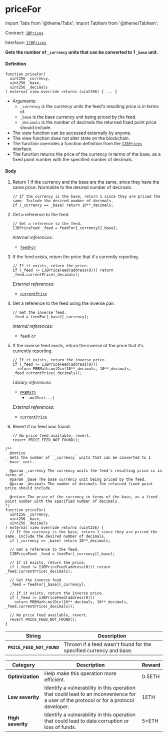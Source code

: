 # priceFor

import Tabs from '@theme/Tabs';
import TabItem from '@theme/TabItem';

Contract: [`JBPrices`](/protocol/api/contracts/jbprices/README.md)​‌

Interface: [`IJBPrices`](/protocol/api/interfaces/ijbprices.md)

<Tabs>
<TabItem value="Step by step" label="Step by step">

**Gets the number of `_currency` units that can be converted to 1 `_base` unit.**

#### Definition

```
function priceFor(
  uint256 _currency,
  uint256 _base,
  uint256 _decimals
) external view override returns (uint256) { ... }
```

* Arguments:
  * `_currency` is the currency units the feed's resulting price is in terms of.
  * `_base` is the base currency unit being priced by the feed.
  * `_decimals` is the number of decimals the returned fixed point price should include.
* The view function can be accessed externally by anyone.
* The view function does not alter state on the blockchain.
* The function overrides a function definition from the [`IJBPrices`](/protocol/api/interfaces/ijbprices.md) interface.
* The function returns the price of the currency in terms of the base, as a fixed point number with the specified number of decimals.

#### Body

1.  Return 1 if the currency and the base are the same, since they have the same price. Normalize to the desired number of decimals.

    ```
    // If the currency is the base, return 1 since they are priced the same. Include the desired number of decimals.
    if (_currency == _base) return 10**_decimals;
    ```
2.  Get a reference to the feed.

    ```
    // Get a reference to the feed.
    IJBPriceFeed _feed = feedFor[_currency][_base];
    ```

    _Internal references:_

    * [`feedFor`](/protocol/api/contracts/jbprices/properties/feedfor.md)
3.  If the feed exists, return the price that it's currently reporting.

    ```solidity
    // If it exists, return the price.
    if (_feed != IJBPriceFeed(address(0))) return _feed.currentPrice(_decimals);
    ```

    _External references:_

    * [`currentPrice`](/protocol/api/interfaces/ijbpricefeed.md)
4.  Get a reference to the feed using the inverse pair.

    ```
    // Get the inverse feed.
    _feed = feedFor[_base][_currency];
    ```

    _Internal references:_

    * [`feedFor`](/protocol/api/contracts/jbprices/properties/feedfor.md)
5.  If the inverse feed exists, return the inverse of the price that it's currently reporting.

    ```solidity
    // If it exists, return the inverse price.
    if (_feed != IJBPriceFeed(address(0)))
      return PRBMath.mulDiv(10**_decimals, 10**_decimals, _feed.currentPrice(_decimals));
    ```

    _Library references:_

    * [`PRBMath`](https://github.com/hifi-finance/prb-math/blob/main/contracts/PRBMath.sol)
      * `.mulDiv(...)`

    _External references:_

    * [`currentPrice`](/protocol/api/interfaces/ijbpricefeed.md)
6.  Revert if no feed was found.

    ```
    // No price feed available, revert.
    revert PRICE_FEED_NOT_FOUND();
    ```

</TabItem>

<TabItem value="Code" label="Code">

```
/** 
  @notice 
  Gets the number of `_currency` units that can be converted to 1 `_base` unit.
  
  @param _currency The currency units the feed's resulting price is in terms of.
  @param _base The base currency unit being priced by the feed.
  @param _decimals The number of decimals the returned fixed point price should include.
  
  @return The price of the currency in terms of the base, as a fixed point number with the specified number of decimals.
*/
function priceFor(
  uint256 _currency,
  uint256 _base,
  uint256 _decimals
) external view override returns (uint256) {
  // If the currency is the base, return 1 since they are priced the same. Include the desired number of decimals.
  if (_currency == _base) return 10**_decimals;

  // Get a reference to the feed.
  IJBPriceFeed _feed = feedFor[_currency][_base];

  // If it exists, return the price.
  if (_feed != IJBPriceFeed(address(0))) return _feed.currentPrice(_decimals);

  // Get the inverse feed.
  _feed = feedFor[_base][_currency];

  // If it exists, return the inverse price.
  if (_feed != IJBPriceFeed(address(0)))
    return PRBMath.mulDiv(10**_decimals, 10**_decimals, _feed.currentPrice(_decimals));

  // No price feed available, revert.
  revert PRICE_FEED_NOT_FOUND();
}
```

</TabItem>

<TabItem value="Errors" label="Errors">

| String                     | Description                                                        |
| -------------------------- | ------------------------------------------------------------------ |
| **`PRICE_FEED_NOT_FOUND`** | Thrown if a feed wasn't found for the specified currency and base. |

</TabItem>

<TabItem value="Bug bounty" label="Bug bounty">

| Category          | Description                                                                                                                            | Reward |
| ----------------- | -------------------------------------------------------------------------------------------------------------------------------------- | ------ |
| **Optimization**  | Help make this operation more efficient.                                                                                               | 0.5ETH |
| **Low severity**  | Identify a vulnerability in this operation that could lead to an inconvenience for a user of the protocol or for a protocol developer. | 1ETH   |
| **High severity** | Identify a vulnerability in this operation that could lead to data corruption or loss of funds.                                        | 5+ETH  |

</TabItem>
</Tabs>
